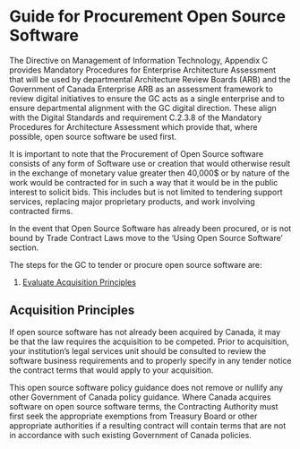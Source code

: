 # Guide for Procurement Open Source Software 

The Directive on Management of Information Technology, Appendix C provides Mandatory Procedures for Enterprise Architecture Assessment that will be used by departmental Architecture Review Boards (ARB) and the Government of Canada Enterprise ARB as an assessment framework to review digital initiatives to ensure the GC acts as a single enterprise and to ensure departmental alignment with the GC digital direction.
These align with the Digital Standards and requirement C.2.3.8 of the Mandatory Procedures for Architecture Assessment which provide that, where possible, open source software be used first.

It is important to note that the Procurement of Open Source software consists of any form of Software use or creation that would otherwise result in the exchange of monetary value greater then 40,000$ or by nature of the work would be contracted for in such a way that it would be in the public interest to solicit bids. This includes but is not limited to tendering support services, replacing major proprietary products, and work involving contracted firms.

In the event that Open Source Software has already been procured, or is not bound by Trade Contract Laws move to the ‘Using Open Source Software’ section.

The steps for the GC to tender or procure open source software are:
1. [Evaluate Acquisition Principles](#aquistion-principles)

## Acquisition Principles
If open source software has not already been acquired by Canada, it may be that the law requires the acquisition to be competed.  Prior to acquisition, your institution’s legal services unit should be consulted to review the software business requirements and to properly specify in any tender notice the contract terms that would apply to your acquisition.  

This open source software policy guidance does not remove or nullify any other Government of Canada policy guidance.  Where Canada acquires software on open source software terms, the Contracting Authority must first seek the appropriate exemptions from Treasury Board or other appropriate authorities if a resulting contract will contain terms that are not in accordance with such existing Government of Canada policies.